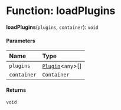 # Function: loadPlugins

**loadPlugins**(`plugins`, `container`): `void`

#### Parameters

| Name | Type |
| :------ | :------ |
| `plugins` | [`Plugin`](/en/auto-docs/playground-react/variables/Plugin-1.md)<`any`>\[] |
| `container` | `Container` |

#### Returns

`void`
